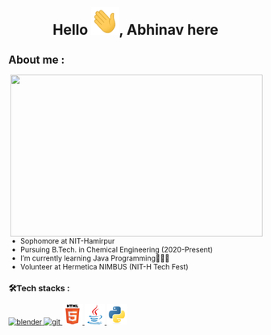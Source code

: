 <h1 align="center"> Hello <img src="https://raw.githubusercontent.com/ABSphreak/ABSphreak/master/gifs/Hi.gif" width="55px" height="55px">, Abhinav here</h1>

<h2 align="left">About me :</h2>
<p> <img align="right" src="https://storage.googleapis.com/duckly-blog/2021/03/gitduck-vs-code-extensions-animation-opt.gif" width="500" height="320" /> </p>

- Sophomore at NIT-Hamirpur
- Pursuing B.Tech. in Chemical Engineering (2020-Present)
- I’m currently learning Java Programming👨🏻‍💻
- Volunteer at Hermetica NIMBUS (NIT-H Tech Fest)

 
<h3 align="left"> 🛠Tech stacks :</h3>
<p align="left"> <a href="https://www.blender.org/" target="_blank"> <img src="https://download.blender.org/branding/community/blender_community_badge_white.svg" alt="blender" width="40" height="40"/> </a> <a href="https://git-scm.com/" target="_blank"> <img src="https://www.vectorlogo.zone/logos/git-scm/git-scm-icon.svg" alt="git" width="40" height="40"/> </a> <a href="https://www.w3.org/html/" target="_blank"> <img src="https://raw.githubusercontent.com/devicons/devicon/master/icons/html5/html5-original-wordmark.svg" alt="html5" width="40" height="40"/> </a> <a href="https://www.java.com" target="_blank"> <img src="https://raw.githubusercontent.com/devicons/devicon/master/icons/java/java-original.svg" alt="java" width="40" height="40"/> </a> <a href="https://www.python.org" target="_blank"> <img src="https://raw.githubusercontent.com/devicons/devicon/master/icons/python/python-original.svg" alt="python" width="40" height="40"/> </a> </p>
 



 
